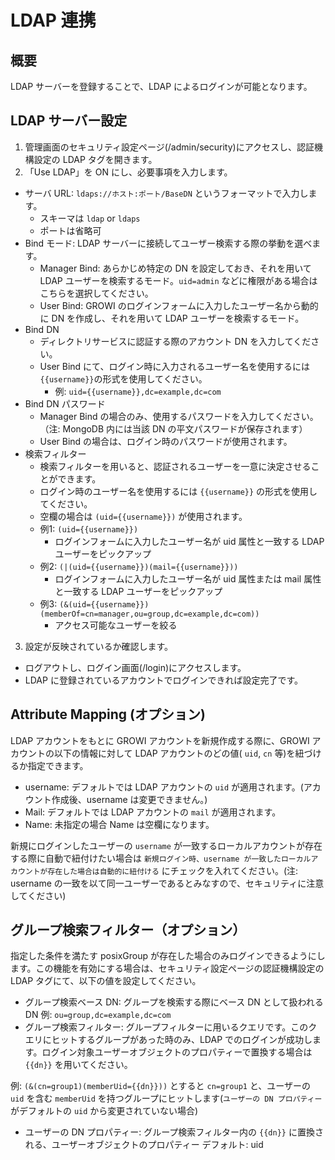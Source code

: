 # LDAP 連携

## 概要

LDAP サーバーを登録することで、LDAP によるログインが可能となります。

## LDAP サーバー設定

1. 管理画面のセキュリティ設定ページ(/admin/security)にアクセスし、認証機構設定の LDAP タグを開きます。
2. 「Use LDAP」を ON にし、必要事項を入力します。

- サーバ URL: `ldaps://ホスト:ポート/BaseDN` というフォーマットで入力します。
  - スキーマは `ldap` or `ldaps`
  - ポートは省略可
- Bind モード: LDAP サーバーに接続してユーザー検索する際の挙動を選べます。
  - Manager Bind: あらかじめ特定の DN を設定しておき、それを用いて LDAP ユーザーを検索するモード。`uid=admin` などに権限がある場合はこちらを選択してください。
  - User Bind: GROWI のログインフォームに入力したユーザー名から動的に DN を作成し、それを用いて LDAP ユーザーを検索するモード。
- Bind DN
  - ディレクトリサービスに認証する際のアカウント DN を入力してください。
  - User Bind にて、ログイン時に入力されるユーザー名を使用するには<code v-pre>{{username}}</code>の形式を使用してください。
    - 例: <code v-pre>uid={{username}},dc=example,dc=com</code>
- Bind DN パスワード
  - Manager Bind の場合のみ、使用するパスワードを入力してください。（注: MongoDB 内には当該 DN の平文パスワードが保存されます）
  - User Bind の場合は、ログイン時のパスワードが使用されます。
- 検索フィルター
  - 検索フィルターを用いると、認証されるユーザーを一意に決定させることができます。
  - ログイン時のユーザー名を使用するには <code v-pre>{{username}}</code> の形式を使用してください。
  - 空欄の場合は <code v-pre>(uid={{username}})</code> が使用されます。
  - 例1: <code v-pre>(uid={{username}})</code>
    - ログインフォームに入力したユーザー名が uid 属性と一致する LDAP ユーザーをピックアップ
  - 例2: <code v-pre>(|(uid={{username}})(mail={{username}}))</code>
    - ログインフォームに入力したユーザー名が uid 属性または mail 属性と一致する LDAP ユーザーをピックアップ
  - 例3: <code v-pre>(&(uid={{username}})(memberOf=cn=manager,ou=group,dc=example,dc=com))</code>
    - アクセス可能なユーザーを絞る

3. 設定が反映されているか確認します。

- ログアウトし、ログイン画面(/login)にアクセスします。
- LDAP に登録されているアカウントでログインできれば設定完了です。

## Attribute Mapping (オプション)

LDAP アカウントをもとに GROWI アカウントを新規作成する際に、GROWI アカウントの以下の情報に対して LDAP アカウントのどの値( `uid`, `cn` 等)を紐づけるか指定できます。

- username: デフォルトでは LDAP アカウントの `uid` が適用されます。(アカウント作成後、username は変更できません。)
- Mail: デフォルトでは LDAP アカウントの `mail` が適用されます。
- Name: 未指定の場合 Name は空欄になります。

<!-- textlint-disable weseek/sentence-length -->
新規にログインしたユーザーの `username` が一致するローカルアカウントが存在する際に自動で紐付けたい場合は `新規ログイン時、username が一致したローカルアカウントが存在した場合は自動的に紐付ける` にチェックを入れてください。(注: username の一致を以て同一ユーザーであるとみなすので、セキュリティに注意してください)
<!-- textlint-enable weseek/sentence-length -->

## グループ検索フィルター（オプション）

指定した条件を満たす posixGroup が存在した場合のみログインできるようにします。この機能を有効にする場合は、セキュリティ設定ページの認証機構設定の LDAP タグにて、以下の値を設定してください。

- グループ検索ベース DN: グループを検索する際にベース DN として扱われる DN
  例: `ou=group,dc=example,dc=com`
- グループ検索フィルター: グループフィルターに用いるクエリです。このクエリにヒットするグループがあった時のみ、LDAP でのログインが成功します。ログイン対象ユーザーオブジェクトのプロパティーで置換する場合は <code v-pre>{{dn}}</code> を用いてください。
<!-- textlint-disable weseek/sentence-length -->
  例: <code v-pre>(&(cn=group1)(memberUid={{dn}}))</code> とすると `cn=group1` と、ユーザーの `uid` を含む `memberUid` を持つグループにヒットします(`ユーザーの DN プロパティー` がデフォルトの `uid` から変更されていない場合)
<!-- textlint-enable weseek/sentence-length -->
- ユーザーの DN プロパティー: グループ検索フィルター内の <code v-pre>{{dn}}</code> に置換される、ユーザーオブジェクトのプロパティー
  デフォルト: uid
